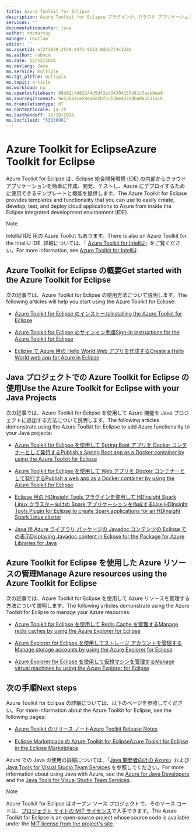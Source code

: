 ```yaml
---
title: Azure Toolkit for Eclipse
description: Azure Toolkit for Eclipse プラグインが、クラウド アプリケーションの作成と Azure へのデプロイにどのように役立つかを説明します。
services: ''
documentationcenter: java
author: rmcmurray
manager: routlaw
editor: ''
ms.assetid: ef2f3839-2549-4471-9b53-0deb7f4c128b
ms.author: robmcm
ms.date: 12/12/2018
ms.devlang: Java
ms.service: multiple
ms.tgt_pltfrm: multiple
ms.topic: article
ms.workload: na
ms.openlocfilehash: 88d92cfd82244d5df2ad34304155d41c5aab0ee9
ms.sourcegitcommit: 8e530a2ce58ea0e2bf5c136e427a9be863231a1b
ms.translationtype: HT
ms.contentlocale: ja-JP
ms.lasthandoff: 12/20/2018
ms.locfileid: "53638961"
---
```

# <a name="azure-toolkit-for-eclipse"></a><span data-ttu-id="3146f-103">Azure Toolkit for Eclipse</span><span class="sxs-lookup"><span data-stu-id="3146f-103">Azure Toolkit for Eclipse</span></span>

<span data-ttu-id="3146f-104">Azure Toolkit for Eclipse は、Eclipse 統合開発環境 (IDE) の内部からクラウド アプリケーションを簡単に作成、開発、テストし、Azure にデプロイするために使用できるテンプレートと機能を提供します。</span><span class="sxs-lookup"><span data-stu-id="3146f-104">The Azure Toolkit for Eclipse provides templates and functionality that you can use to easily create, develop, test, and deploy cloud applications to Azure from inside the Eclipse integrated development environment (IDE).</span></span>

> [!NOTE]
> 
> <span data-ttu-id="3146f-105">IntelliJ IDE 用の Azure Toolkit もあります。</span><span class="sxs-lookup"><span data-stu-id="3146f-105">There is also an Azure Toolkit for the IntelliJ IDE.</span></span> <span data-ttu-id="3146f-106">詳細については、「 [Azure Toolkit for IntelliJ](../intellij/azure-toolkit-for-intellij.md)」をご覧ください。</span><span class="sxs-lookup"><span data-stu-id="3146f-106">For more information, see [Azure Toolkit for IntelliJ](../intellij/azure-toolkit-for-intellij.md).</span></span>
> 

## <a name="get-started-with-the-azure-toolkit-for-eclipse"></a><span data-ttu-id="3146f-107">Azure Toolkit for Eclipse の概要</span><span class="sxs-lookup"><span data-stu-id="3146f-107">Get started with the Azure Toolkit for Eclipse</span></span>
<span data-ttu-id="3146f-108">次の記事では、Azure Toolkit for Eclipse の使用方法について説明します。</span><span class="sxs-lookup"><span data-stu-id="3146f-108">The following articles will help you start using the Azure Toolkit for Eclipse:</span></span>

* [<span data-ttu-id="3146f-109">Azure Toolkit for Eclipse のインストール</span><span class="sxs-lookup"><span data-stu-id="3146f-109">Installing the Azure Toolkit for Eclipse</span></span>](azure-toolkit-for-eclipse-installation.md)

* [<span data-ttu-id="3146f-110">Azure Toolkit for Eclipse のサインイン手順</span><span class="sxs-lookup"><span data-stu-id="3146f-110">Sign-in instructions for the Azure Toolkit for Eclipse</span></span>](azure-toolkit-for-eclipse-sign-in-instructions.md)

* [<span data-ttu-id="3146f-111">Eclipse で Azure 用の Hello World Web アプリを作成する</span><span class="sxs-lookup"><span data-stu-id="3146f-111">Create a Hello World web app for Azure in Eclipse</span></span>](azure-toolkit-for-eclipse-create-hello-world-web-app.md)

## <a name="use-the-azure-toolkit-for-eclipse-with-your-java-projects"></a><span data-ttu-id="3146f-112">Java プロジェクトでの Azure Toolkit for Eclipse の使用</span><span class="sxs-lookup"><span data-stu-id="3146f-112">Use the Azure Toolkit for Eclipse with your Java Projects</span></span>
<span data-ttu-id="3146f-113">次の記事では、Azure Toolkit for Eclipse を使用して Azure 機能を Java プロジェクトに追加する方法について説明します。</span><span class="sxs-lookup"><span data-stu-id="3146f-113">The following articles demonstrate using the Azure Toolkit for Eclipse to add Azure functionality to your Java projects:</span></span>

* [<span data-ttu-id="3146f-114">Azure Toolkit for Eclipse を使用して Spring Boot アプリを Docker コンテナーとして発行する</span><span class="sxs-lookup"><span data-stu-id="3146f-114">Publish a Spring Boot app as a Docker container by using the Azure Toolkit for Eclipse</span></span>](azure-toolkit-for-eclipse-publish-spring-boot-docker-app.md)

* [<span data-ttu-id="3146f-115">Azure Toolkit for Eclipse を使用して Web アプリを Docker コンテナーとして発行する</span><span class="sxs-lookup"><span data-stu-id="3146f-115">Publish a web app as a Docker container by using the Azure Toolkit for Eclipse</span></span>](azure-toolkit-for-eclipse-publish-as-docker-container.md)

* [<span data-ttu-id="3146f-116">Eclipse 用の HDInsight Tools プラグインを使用して HDInsight Spark Linux クラスター向けの Spark アプリケーションを作成する</span><span class="sxs-lookup"><span data-stu-id="3146f-116">Use HDInsight Tools Plugin for Eclipse to create Spark applications for an HDInsight Spark Linux cluster</span></span>](/azure/hdinsight/hdinsight-apache-spark-eclipse-tool-plugin)

* [<span data-ttu-id="3146f-117">Java 用 Azure ライブラリ パッケージの Javadoc コンテンツの Eclipse での表示</span><span class="sxs-lookup"><span data-stu-id="3146f-117">Displaying Javadoc content in Eclipse for the Package for Azure Libraries for Java</span></span>](azure-toolkit-for-eclipse-displaying-javadoc-content-for-azure-libraries.md)

## <a name="manage-azure-resources-using-the-azure-toolkit-for-eclipse"></a><span data-ttu-id="3146f-118">Azure Toolkit for Eclipse を使用した Azure リソースの管理</span><span class="sxs-lookup"><span data-stu-id="3146f-118">Manage Azure resources using the Azure Toolkit for Eclipse</span></span>
<span data-ttu-id="3146f-119">次の記事では、Azure Toolkit for Eclipse を使用して Azure リソースを管理する方法について説明します。</span><span class="sxs-lookup"><span data-stu-id="3146f-119">The following articles demonstrate using the Azure Toolkit for Eclipse to manage your Azure resources:</span></span>

* [<span data-ttu-id="3146f-120">Azure Toolkit for Eclipse を使用して Redis Cache を管理する</span><span class="sxs-lookup"><span data-stu-id="3146f-120">Manage redis caches by using the Azure Explorer for Eclipse</span></span>](azure-toolkit-for-eclipse-managing-redis-caches-using-azure-explorer.md)

* [<span data-ttu-id="3146f-121">Azure Explorer for Eclipse を使用してストレージ アカウントを管理する</span><span class="sxs-lookup"><span data-stu-id="3146f-121">Manage storage accounts by using the Azure Explorer for Eclipse</span></span>](azure-toolkit-for-eclipse-managing-storage-accounts-using-azure-explorer.md)

* [<span data-ttu-id="3146f-122">Azure Explorer for Eclipse を使用して仮想マシンを管理する</span><span class="sxs-lookup"><span data-stu-id="3146f-122">Manage virtual machines by using the Azure Explorer for Eclipse</span></span>](azure-toolkit-for-eclipse-managing-virtual-machines-using-azure-explorer.md)

## <a name="next-steps"></a><span data-ttu-id="3146f-123">次の手順</span><span class="sxs-lookup"><span data-stu-id="3146f-123">Next steps</span></span>

<span data-ttu-id="3146f-124">Azure Toolkit for Eclipse の詳細については、以下のページを参照してください。</span><span class="sxs-lookup"><span data-stu-id="3146f-124">For more information about the Azure Toolkit for Eclipse, see the following pages:</span></span>

* [<span data-ttu-id="3146f-125">Azure Toolkit のリリース ノート</span><span class="sxs-lookup"><span data-stu-id="3146f-125">Azure Toolkit Release Notes</span></span>](https://github.com/Microsoft/azure-tools-for-java/releases)

* [<span data-ttu-id="3146f-126">Eclipse Marketplace の Azure Toolkit for Eclipse</span><span class="sxs-lookup"><span data-stu-id="3146f-126">Azure Toolkit for Eclipse in the Eclipse Marketplace</span></span>](http://marketplace.eclipse.org/content/azure-toolkit-eclipse)

<span data-ttu-id="3146f-127">Azure での Java の使用の詳細については、「[Java 開発者向けの Azure](https://docs.microsoft.com/java/azure/)」および [Java Tools for Visual Studio Team Services](/azure/devops/java/) を参照してください。</span><span class="sxs-lookup"><span data-stu-id="3146f-127">For more information about using Java with Azure, see the [Azure for Java Developers](https://docs.microsoft.com/java/azure/) and the [Java Tools for Visual Studio Team Services](/azure/devops/java/).</span></span>

<!-- [!INCLUDE [azure-toolkit-for-eclipse-additional-resources](../includes/azure-toolkit-for-eclipse-additional-resources.md)] -->

> [!NOTE]
> 
> <span data-ttu-id="3146f-128">Azure Toolkit for Eclipse はオープン ソース プロジェクトで、そのソース コードは、[プロジェクト サイトの MIT ライセンス](https://github.com/microsoft/azure-tools-for-java)で入手できます。</span><span class="sxs-lookup"><span data-stu-id="3146f-128">The Azure Toolkit for Eclipse is an open-source project whose source code is available under the [MIT license from the project's site](https://github.com/microsoft/azure-tools-for-java).</span></span>
> 

<!-- URL List -->

[Azure for Java Developers]: https://docs.microsoft.com/java/azure

<!-- Temporarily Deprecated URLs -->

<!-- [Deploying large deployments](azure-toolkit-for-eclipse-deploying-large-deployments.md) -->
<!-- [How to Maintain Session Data with Session Affinity]: http://go.microsoft.com/fwlink/?LinkID=699539 -->
<!-- [How to Use Co-located Caching]: http://go.microsoft.com/fwlink/?LinkID=699542 -->
<!-- [How to Use Dedicated Caching]: http://go.microsoft.com/fwlink/?LinkID=699543 -->
<!-- [How to Use JMS with AMQP 1.0 in Azure with Eclipse]: http://go.microsoft.com/fwlink/?LinkID=699544 -->
<!-- [How to Use SSL Offloading]: http://go.microsoft.com/fwlink/?LinkID=699545 -->
<!-- [SSL Offloading]: http://go.microsoft.com/fwlink/?LinkID=699549 -->
<!-- [Using the Azure Service Runtime Library in JSP]: http://go.microsoft.com/fwlink/?LinkID=699551 -->
<!-- [How to Authenticate Web Users with Azure Access Control Service Using Eclipse]: /azure/active-directory/active-directory-java-authenticate-users-access-control-eclipse.md -->
<!-- [Debug a Java Web App on Azure in Eclipse]: /azure/app-service-web/app-service-web-debug-java-web-app-in-eclipse.md -->
<!-- [Debugging Azure Applications in Eclipse]: azure-toolkit-for-eclipse-debugging-azure-applications.md -->

<!-- Legacy MSDN URL = https://msdn.microsoft.com/library/azure/hh694271.aspx -->
